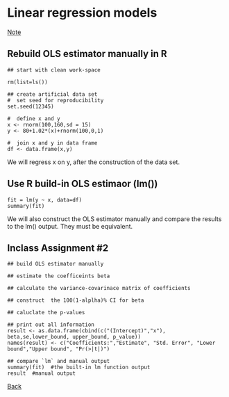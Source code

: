 # Linear regression models




[Note](https://app.box.com/s/ipx4khiw11gonulpy206r510020nrbzx)


## Rebuild OLS estimator manually in R

```{r}
## start with clean work-space

rm(list=ls())
 
## create artificial data set
#  set seed for reproducibility
set.seed(12345)
 
#  define x and y
x <- rnorm(100,160,sd = 15)
y <- 80+1.02*(x)+rnorm(100,0,1)
 
#  join x and y in data frame
df <- data.frame(x,y)
```
We will regress x on y, after the construction of the data set.


## Use R build-in OLS estimaor (lm())
```{r,eval=FALSE}
fit = lm(y ~ x, data=df)
summary(fit)
```

We will also construct the OLS estimator manually and compare the results to the lm() output.
They must be  equivalent.

## Inclass Assignment #2
```{r, eval=FALSE}
## build OLS estimator manually

## estimate the coefficeints beta

## calculate the variance-covarinace matrix of coefficients

## construct  the 100(1-alplha)% CI for beta

## caluclate the p-values

## print out all information
result <- as.data.frame(cbind(c("(Intercept)","x"), beta,se,lower_bound, upper_bound, p_value))
names(result) <- c("Coefficients:","Estimate", "Std. Error", "Lower bound","Upper bound", "Pr(>|t|)")

## compare `lm` and manual output
summary(fit)  #the built-in lm function output
result  #manual output
```



[Back](https://github.com/younghhk/STAT_COMP/)


